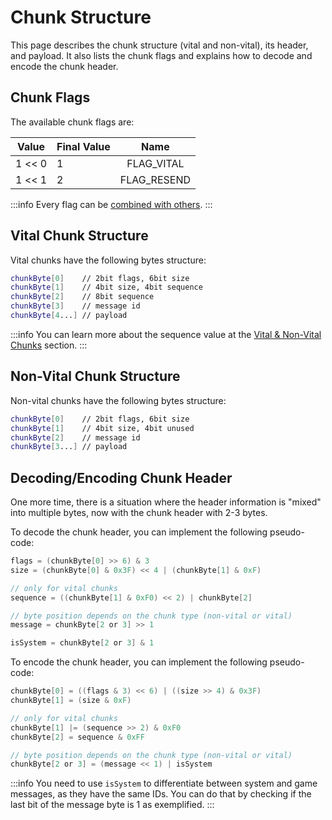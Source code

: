 # Chunk Structure

This page describes the chunk structure (vital and non-vital), its header, and payload. It also lists the chunk flags and explains how to decode and encode the chunk header.

## Chunk Flags

The available chunk flags are:

| Value    | Final Value | Name                      |
| -------- | ----------- | :-----------------------: |
| 1 << 0   | 1           | FLAG_VITAL                |
| 1 << 1   | 2           | FLAG_RESEND               |

:::info
Every flag can be [combined with others](./../fundamentals.md#combining-flags).
:::

## Vital Chunk Structure

Vital chunks have the following bytes structure:

```sh
chunkByte[0]    // 2bit flags, 6bit size
chunkByte[1]    // 4bit size, 4bit sequence
chunkByte[2]    // 8bit sequence
chunkByte[3]    // message id
chunkByte[4...] // payload   
```

:::info
You can learn more about the sequence value at the [Vital & Non-Vital Chunks](./../packets/chunks-concept.md#vital-non-vital-chunks) section.
:::

## Non-Vital Chunk Structure

Non-vital chunks have the following bytes structure:

```sh
chunkByte[0]    // 2bit flags, 6bit size
chunkByte[1]    // 4bit size, 4bit unused
chunkByte[2]    // message id
chunkByte[3...] // payload
```

## Decoding/Encoding Chunk Header

One more time, there is a situation where the header information is "mixed" into multiple bytes, now with the chunk header with 2-3 bytes.

To decode the chunk header, you can implement the following pseudo-code:

```c
flags = (chunkByte[0] >> 6) & 3
size = (chunkByte[0] & 0x3F) << 4 | (chunkByte[1] & 0xF)

// only for vital chunks
sequence = ((chunkByte[1] & 0xF0) << 2) | chunkByte[2]

// byte position depends on the chunk type (non-vital or vital)
message = chunkByte[2 or 3] >> 1

isSystem = chunkByte[2 or 3] & 1
```

To encode the chunk header, you can implement the following pseudo-code:

```c
chunkByte[0] = ((flags & 3) << 6) | ((size >> 4) & 0x3F)
chunkByte[1] = (size & 0xF)

// only for vital chunks
chunkByte[1] |= (sequence >> 2) & 0xF0
chunkByte[2] = sequence & 0xFF

// byte position depends on the chunk type (non-vital or vital)
chunkByte[2 or 3] = (message << 1) | isSystem
``` 

:::info
You need to use `isSystem` to differentiate between system and game messages, as they have the same IDs. You can do that by checking if the last bit of the message byte is 1 as exemplified. 
:::